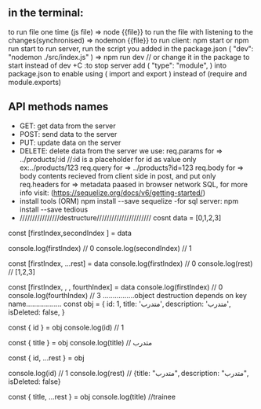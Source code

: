 ## in the terminal:

to run file one time (js file) => node {{file}}
to run the file with listening to the changes(synchronised) => nodemon {{file}}
to run client: npm start or npm run start
to run server, run the script you added in the package.json ( "dev": "nodemon ./src/index.js" )
=> npm run dev // or change it in the package to start instead of dev
<ctrl>+C :to stop server
add ( "type": "module", ) into package.json to enable using ( import and export ) instead of (require and module.exports)

## API methods names

- GET: get data from the server
- POST: send data to the server
- PUT: update data on the server
- DELETE: delete data from the server
  we use:
  req.params for => ../products/:id //:id is a placeholder for id as value only ex:../products/123
  req.query for => ../products?id=123
  req.body for => body contents recieved from client side in post, and put only
  req.headers for => metadata paased in browser network
  SQL, for more info visit: (https://sequelize.org/docs/v6/getting-started/)
- install tools (ORM)
  npm install --save sequelize
  -for sql server:
  npm install --save tedious
- ////////////////destructure//////////////////////
  cosnt data = [0,1,2,3]

const [firstIndex,secondIndex ] = data

console.log(firstIndex) // 0
console.log(secondIndex) // 1

const [firstIndex, ...rest] = data
console.log(firstIndex) // 0
console.log(rest) // [1,2,3]

const [firstIndex, , , fourthIndex] = data
console.log(firstIndex) // 0
console.log(fourthIndex) // 3
................object destruction depends on key name..................
const obj = {
id: 1,
title: 'متدرب',
description: 'متدرب',
isDeleted: false,
}

const { id } = obj
console.log(id) // 1

const { title } = obj
console.log(title) // متدرب

const { id, ...rest } = obj

console.log(id) // 1
console.log(rest) // {title: "متدرب", description: "متدرب", isDeleted: false}

const { title, ...rest } = obj
console.log(title) //trainee

